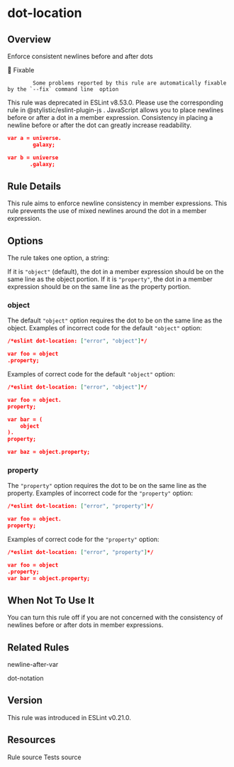 
# dot-location
## Overview
Enforce consistent newlines before and after dots


🔧 Fixable

            Some problems reported by this rule are automatically fixable by the `--fix` command line  option
        


This rule was deprecated in ESLint v8.53.0. Please use the corresponding rule  in @stylistic/eslint-plugin-js .
JavaScript allows you to place newlines before or after a dot in a member expression.
Consistency in placing a newline before or after the dot can greatly increase readability.

```json
var a = universe.
        galaxy;

var b = universe
       .galaxy;
```
## Rule Details
This rule aims to enforce newline consistency in member expressions. This rule prevents the use of mixed newlines around the dot in a member expression.
## Options
The rule takes one option, a string:

If it is `"object"` (default), the dot in a member expression should be on the same line as the object portion.
If it is `"property"`, the dot in a member expression should be on the same line as the property portion.

### object
The default `"object"` option requires the dot to be on the same line as the object.
Examples of incorrect code for the default `"object"` option:


```json
/*eslint dot-location: ["error", "object"]*/

var foo = object
.property;
```
Examples of correct code for the default `"object"` option:


```json
/*eslint dot-location: ["error", "object"]*/

var foo = object.
property;

var bar = (
    object
).
property;

var baz = object.property;
```
### property
The `"property"` option requires the dot to be on the same line as the property.
Examples of incorrect code for the `"property"` option:


```json
/*eslint dot-location: ["error", "property"]*/

var foo = object.
property;
```
Examples of correct code for the `"property"` option:


```json
/*eslint dot-location: ["error", "property"]*/

var foo = object
.property;
var bar = object.property;
```
## When Not To Use It
You can turn this rule off if you are not concerned with the consistency of newlines before or after dots in member expressions.
## Related Rules


newline-after-var 

dot-notation 


## Version
This rule was introduced in ESLint v0.21.0.
## Resources

Rule source 
Tests source 

